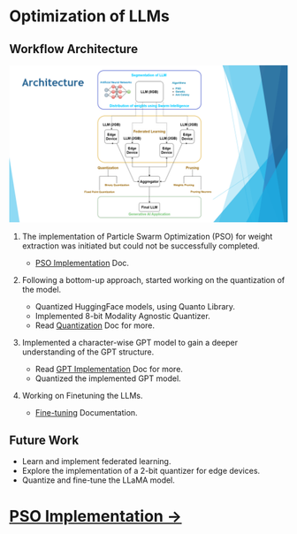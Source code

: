 # Optimization of LLMs


## Workflow Architecture

![workflow](./img/home/00_Architecture.png)

1. The implementation of Particle Swarm Optimization (PSO) for weight extraction was initiated but could not be successfully completed.
    - [PSO Implementation](./pso.md) Doc.

2. Following a bottom-up approach, started working on the quantization of the model.
    - Quantized HuggingFace models, using Quanto Library.
    - Implemented 8-bit Modality Agnostic Quantizer.
    - Read [Quantization](./Quantization.md) Doc for more.

3. Implemented a character-wise GPT model to gain a deeper understanding of the GPT structure.
    - Read [GPT Implementation](./GPT.md) Doc for more.
    - Quantized the implemented GPT model.

4. Working on Finetuning the LLMs.
    - [Fine-tuning](./finetuning.md) Documentation.

## Future Work
- Learn and implement federated learning.
- Explore the implementation of a 2-bit quantizer for edge devices.
- Quantize and fine-tune the LLaMA model.


# [PSO Implementation ->](pso.md)





